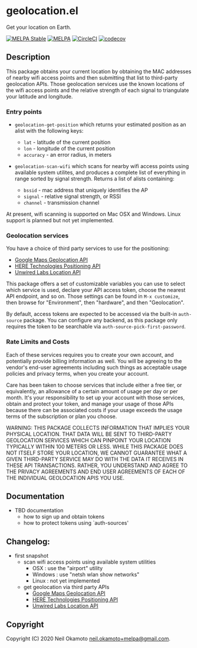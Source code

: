 # geolocation.el

Get your location on Earth.

[![MELPA Stable](https://stable.melpa.org/packages/geolocation-badge.svg)](https://stable.melpa.org/#/geolocation)
[![MELPA](https://melpa.org/packages/geolocation-badge.svg)](https://melpa.org/#/geolocation)
[![CircleCI](https://img.shields.io/circleci/project/github/gonewest818/geolocation.el.svg)](https://circleci.com/gh/gonewest818/geolocation.el)
[![codecov](https://codecov.io/gh/gonewest818/geolocation.el/branch/master/graph/badge.svg)](https://codecov.io/gh/gonewest818/geolocation.el)

## Description

This package obtains your current location by obtaining the MAC
addresses of nearby wifi access points and then submitting that
list to third-party geolocation APIs.  Those geolocation services
use the known locations of the wifi access points and the relative
strength of each signal to triangulate your latitude and longitude.

### Entry points

- `geolocation-get-position` which returns your estimated position as
  an alist with the following keys:
  - `lat` - latitude of the current position
  - `lon` - longitude of the current position
  - `accuracy` - an error radius, in meters

- `geolocation-scan-wifi` which scans for nearby wifi access points
  using available system utilites, and produces a complete list of
  everything in range sorted by signal strength.
  Returns a list of alists containing:
  - `bssid` - mac address that uniquely identifies the AP
  - `signal` - relative signal strength, or RSSI
  - `channel` - transmission channel

At present, wifi scanning is supported on Mac OSX and Windows.
Linux support is planned but not yet implemented.

### Geolocation services

You have a choice of third party services to use for the positioning:

- [Google Maps Geolocation API](https://developers.google.com/maps/documentation/geolocation/intro)
- [HERE Technologies Positioning API](https://developer.here.com/develop/rest-apis)
- [Unwired Labs Location API](https://unwiredlabs.com/home)

This package offers a set of customizable variables you can use to
select which service is used, declare your API access token, choose
the nearest API endpoint, and so on.  Those settings can be found in
`M-x customize`, then browse for "Environment", then "hardware", and
then "Geolocation".

By default, access tokens are expected to be accessed via the built-in
`auth-source` package.  You can configure any backend, as this package
only requires the token to be searchable via
`auth-source-pick-first-password`.

### Rate Limits and Costs

Each of these services requires you to create your own account, and
potentially provide billing information as well.  You will be agreeing
to the vendor's end-user agreements including such things as
acceptable usage policies and privacy terms, when you create your
account.

Care has been taken to choose services that include either a free
tier, or equivalently, an allowance of a certain amount of usage per
day or per month.  It's your responsibility to set up your account
with those services, obtain and protect your token, and manage your
usage of those APIs because there can be associated costs if your
usage exceeds the usage terms of the subscription or plan you choose.

WARNING: THIS PACKAGE COLLECTS INFORMATION THAT IMPLIES YOUR PHYSICAL
LOCATION.  THAT DATA WILL BE SENT TO THIRD-PARTY GEOLOCATION SERVICES
WHICH CAN PINPOINT YOUR LOCATION TYPICALLY WITHIN 100 METERS OR LESS.
WHILE THIS PACKAGE DOES NOT ITSELF STORE YOUR LOCATION, WE CANNOT
GUARANTEE WHAT A GIVEN THIRD-PARTY SERVICE MAY DO WITH THE DATA IT
RECEIVES IN THESE API TRANSACTIONS.  RATHER, YOU UNDERSTAND AND AGREE
TO THE PRIVACY AGREEMENTS AND END USER AGREEMENTS OF EACH OF THE
INDIVIDUAL GEOLOCATION APIS YOU USE.

## Documentation

- TBD documentation
  - how to sign up and obtain tokens
  - how to protect tokens using `auth-sources'

## Changelog:

- first snapshot
  - scan wifi access points using available system utilities
    - OSX : use the "airport" utility
    - Windows : use "netsh wlan show networks"
    - Linux : not yet implemented
  - get geolocation via third party APIs
    - [Google Maps Geolocation API](https://developers.google.com/maps/documentation/geolocation/intro)
    - [HERE Technologies Positioning API](https://developer.here.com/develop/rest-apis)
    - [Unwired Labs Location API](https://unwiredlabs.com/home)

## Copyright

Copyright (C) 2020  Neil Okamoto <neil.okamoto+melpa@gmail.com>.
